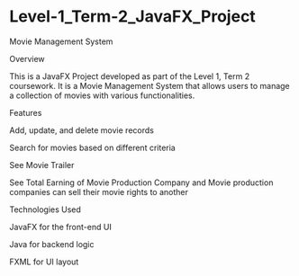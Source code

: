 # Level-1_Term-2_JavaFX_Project

Movie Management System

Overview

This is a JavaFX Project developed as part of the Level 1, Term 2 coursework. It is a Movie Management System that allows users to manage a collection of movies with various functionalities.

Features

Add, update, and delete movie records

Search for movies based on different criteria

See Movie Trailer 

See Total Earning of Movie Production Company and Movie production companies can sell their movie rights to another

Technologies Used

JavaFX for the front-end UI

Java for backend logic

FXML for UI layout 
